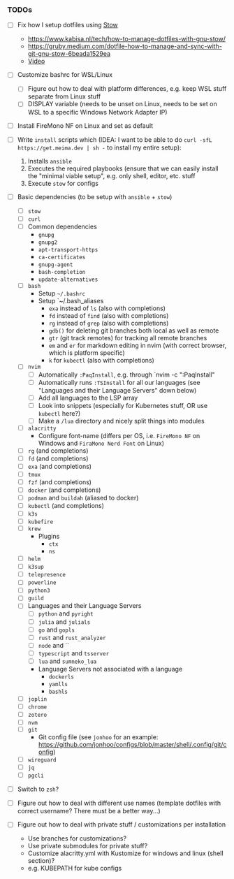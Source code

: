 ### TODOs
* [ ] Fix how I setup dotfiles using [Stow](https://www.gnu.org/software/stow/)
	* https://www.kabisa.nl/tech/how-to-manage-dotfiles-with-gnu-stow/
	* https://gruby.medium.com/dotfile-how-to-manage-and-sync-with-git-gnu-stow-6beada1529ea
	* [Video](https://www.youtube.com/watch?v=tkUllCAGs3c)

* [ ] Customize bashrc for WSL/Linux
	* [ ] Figure out how to deal with platform differences, e.g. keep WSL stuff separate from Linux stuff
	* [ ] DISPLAY variable (needs to be unset on Linux, needs to be set on WSL to a specific Windows Network Adapter IP)
* [ ] Install FireMono NF on Linux and set as default
* [ ] Write `install` scripts which (IDEA: I want to be able to do `curl -sfL https://get.meima.dev | sh -` to install my entire setup):
	1. Installs `ansible`
	2. Executes the required playbooks (ensure that we can easily install the "minimal viable setup", e.g. only shell, editor, etc. stuff
	3. Execute `stow` for configs
* [ ] Basic dependencies (to be setup with `ansible` + `stow`)
	* [ ] `stow`
	* [ ] `curl`
	* [ ] Common dependencies
		* `gnupg`
		* `gnupg2`
		* `apt-transport-https`
		* `ca-certificates`
		* `gnupg-agent`
		* `bash-completion`
		* `update-alternatives`
	* [ ] `bash`
		* Setup `~/.bashrc`
		* Setup `~/.bash_aliases
			* `exa` instead of `ls` (also with completions)
			* `fd` instead of `find` (also with completions)
			* `rg` instead of `grep` (also with completions)
			* `gdb()` for deleting git branches both local as well as remote
			* `gtr` (git track remotes) for tracking all remote branches
			* `em` and `er` for markdown editing in nvim (with correct browser, which is platform specific)
			* `k` for `kubectl` (also with completions)
	* [ ] `nvim`
		* [ ] Automatically `:PaqInstall`, e.g. through `nvim -c ":PaqInstall"
		* [ ] Automatically runs `:TSInstall` for all our languages (see "Languages and their Language Servers" down below)
		* [ ] Add all languages to the LSP array
		* [ ] Look into snippets (especially for Kubernetes stuff, OR use `kubectl` here?)
		* [ ] Make a `/lua` directory and nicely split things into modules
	* [ ] `alacritty`
		* Configure font-name (differs per OS, i.e. `FireMono NF` on Windows and `FiraMono Nerd Font` on Linux)
	* [ ] `rg` (and completions)
	* [ ] `fd` (and completions)
	* [ ] `exa` (and completions)
	* [ ] `tmux`
	* [ ] `fzf` (and completions)
	* [ ] `docker` (and completions)
	* [ ] `podman` and `buildah` (aliased to docker)
	* [ ] `kubectl` (and completions)
	* [ ] `k3s`
	* [ ] `kubefire`
	* [ ] `krew` 
		* Plugins
	  		* `ctx`
			* `ns`
	* [ ] `helm`
	* [ ] `k3sup`
	* [ ] `telepresence`
	* [ ] `powerline`
	* [ ] `python3`
	* [ ] `guild`
	* [ ] Languages and their Language Servers
		* [ ] `python` and `pyright`
		* [ ] `julia` and `julials`
		* [ ] `go` and `gopls`
		* [ ] `rust` and `rust_analyzer`
		* [ ] `node` and ``
		* [ ] `typescript` and `tsserver`
		* [ ] `lua` and `sumneko_lua`
		* Language Servers not associated with a language
			* `dockerls`
			* `yamlls`
			* `bashls`
	* [ ] `joplin`
	* [ ] `chrome`
	* [ ] `zotero`
	* [ ] `nvm`
	* [ ] `git`
		* Git config file (see `jonhoo` for an example: https://github.com/jonhoo/configs/blob/master/shell/.config/git/config)
	* [ ] `wireguard`
	* [ ] `jq`
	* [ ] `pgcli`
* [ ] Switch to `zsh`?
* [ ] Figure out how to deal with different use names (template dotfiles with correct username? There must be a better way...)
* [ ] Figure out how to deal with private stuff / customizations per installation
	* Use branches for customizations?
	* Use private submodules for private stuff?
	* Customize alacritty.yml with Kustomize for windows and linux (shell section)?
	* e.g. KUBEPATH for kube configs
